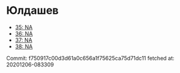 # Юлдашев
- [35: NA](35.md)
- [36: NA](36.md)
- [37: NA](37.md)
- [38: NA](38.md)

Commit: f750917c00d3d61a0c656a1f75625ca75d71dc11
 fetched at: 20201206-083309
